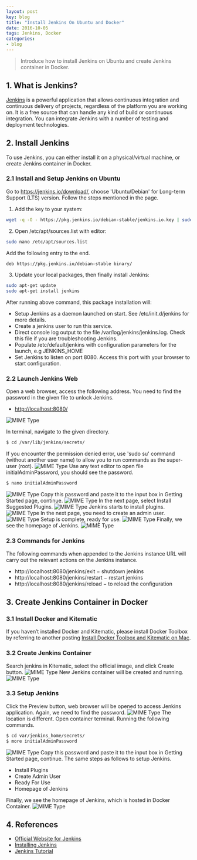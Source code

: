 ```yaml
---
layout: post
key: blog
title: "Install Jenkins On Ubuntu and Docker"
date: 2016-10-05
tags: Jenkins, Docker
categories:
- blog
---
```


> Introduce how to install Jenkins on Ubuntu and create Jenkins container in Docker.

## 1. What is Jenkins?
[Jenkins](https://jenkins.io/index.html) is a powerful application that allows continuous integration and continuous delivery of projects, regardless of the platform you are working on. It is a free source that can handle any kind of build or continuous integration. You can integrate Jenkins with a number of testing and deployment technologies.

## 2. Install Jenkins
To use Jenkins, you can either install it on a physical/virtual machine, or create Jenkins container in Docker.
### 2.1 Install and Setup Jenkins on Ubuntu
Go to https://jenkins.io/download/, choose 'Ubuntu/Debian' for Long-term Support (LTS) version. Follow the steps mentioned in the page.  
1) Add the key to your system:
```sh
wget -q -O - https://pkg.jenkins.io/debian-stable/jenkins.io.key | sudo apt-key add -
```
2) Open /etc/apt/sources.list with editor:
```sh
sudo nano /etc/apt/sources.list
```
Add the following entry to the end.
```sh
deb https://pkg.jenkins.io/debian-stable binary/
```
3) Update your local packages, then finally install Jenkins:
```sh
sudo apt-get update
sudo apt-get install jenkins
```
After running above command, this package installation will:
* Setup Jenkins as a daemon launched on start. See /etc/init.d/jenkins for more details.
* Create a jenkins user to run this service.
* Direct console log output to the file /var/log/jenkins/jenkins.log. Check this file if you are troubleshooting Jenkins.
* Populate /etc/default/jenkins with configuration parameters for the launch, e.g JENKINS_HOME
* Set Jenkins to listen on port 8080. Access this port with your browser to start configuration.

### 2.2 Launch Jenkins Web
Open a web browser, access the following address. You need to find the password in the given file to unlock Jenkins.
* [http://localhost:8080/](http://localhost:8080/)

![MIME Type](/public/pics/2016-10-05/unlock.png)  

In terminal, navigate to the given directory.
```sh
$ cd /var/lib/jenkins/secrets/
```
If you encounter the permission denied error, use 'sudo su' command (without another user name) to allow you to run commands as the super-user (root).
![MIME Type](/public/pics/2016-10-05/secretfile.png)
Use any text editor to open file initialAdminPassword, you should see the password.
```sh
$ nano initialAdminPassword
```
![MIME Type](/public/pics/2016-10-05/password.png)
Copy this password and paste it to the input box in Getting Started page, continue.
![MIME Type](/public/pics/2016-10-05/setpassword.png)
In the next page, select Install Suggested Plugins.
![MIME Type](/public/pics/2016-10-05/plugin.png)
Jenkins starts to install plugins.
![MIME Type](/public/pics/2016-10-05/installplugin.png)
In the next page, you need to create an admin user.
![MIME Type](/public/pics/2016-10-05/createuser.png)
Setup is complete, ready for use.
![MIME Type](/public/pics/2016-10-05/ready.png)
Finally, we see the homepage of Jenkins.
![MIME Type](/public/pics/2016-10-05/homepage.png)

### 2.3 Commands for Jenkins
The following commands when appended to the Jenkins instance URL will carry out the relevant actions on the Jenkins instance.
* http://localhost:8080/jenkins/exit − shutdown jenkins
* http://localhost:8080/jenkins/restart − restart jenkins
* http://localhost:8080/jenkins/reload − to reload the configuration

## 3. Create Jenkins Container in Docker
### 3.1 Install Docker and Kitematic
If you haven’t installed Docker and Kitematic, please install Docker Toolbox by referring to another posting [Install Docker Toolbox and Kitematic on Mac](http://jojozhuang.github.io/blog/2016/09/15/install-docker-toolboxand-kitematic-on-mac/).
### 3.2 Create Jenkins Container
Search jenkins in Kitematic, select the official image, and click Create button.
![MIME Type](/public/pics/2016-10-05/dockersearch.png)
New Jenkins container will be created and running.
![MIME Type](/public/pics/2016-10-05/dockerkitematic.png)
### 3.3 Setup Jenkins
Click the Preview button, web browser will be opened to access Jenkins application. Again, we need to find the password.
![MIME Type](/public/pics/2016-10-05/dockerunlock.png)
The location is different. Open container terminal. Running the following commands.
```sh
$ cd var/jenkins_home/secrets/
$ more initialAdminPassword
```
![MIME Type](/public/pics/2016-10-05/dockerpassword.png)
Copy this password and paste it to the input box in Getting Started page, continue. The same steps as follows to setup Jenkins.
* Install Plugins
* Create Admin User
* Ready For Use
* Homepage of Jenkins

Finally, we see the homepage of Jenkins, which is hosted in Docker Container.
![MIME Type](/public/pics/2016-10-05/dockerhomepage.png)

## 4. References
* [Official Website for Jenkins](https://jenkins.io/index.html)
* [Installing Jenkins](https://jenkins.io/doc/book/getting-started/installing/)
* [Jenkins Tutorial](https://www.tutorialspoint.com/jenkins/index.htm)
